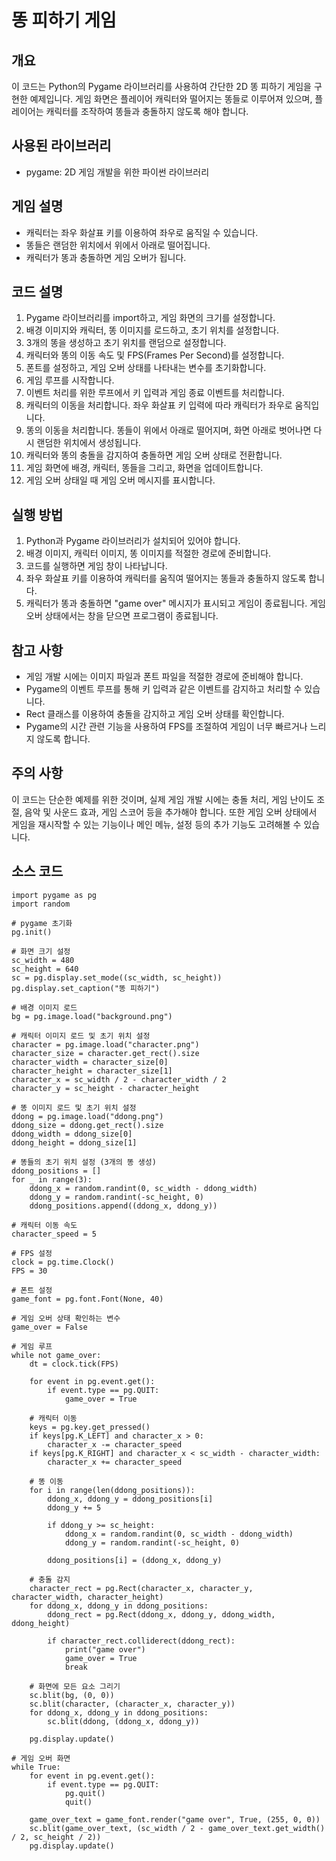 # 똥 피하기 게임

## 개요
이 코드는 Python의 Pygame 라이브러리를 사용하여 간단한 2D 똥 피하기 게임을 구현한 예제입니다. 게임 화면은 플레이어 캐릭터와 떨어지는 똥들로 이루어져 있으며, 플레이어는 캐릭터를 조작하여 똥들과 충돌하지 않도록 해야 합니다.

## 사용된 라이브러리
- pygame: 2D 게임 개발을 위한 파이썬 라이브러리

## 게임 설명
- 캐릭터는 좌우 화살표 키를 이용하여 좌우로 움직일 수 있습니다.
- 똥들은 랜덤한 위치에서 위에서 아래로 떨어집니다.
- 캐릭터가 똥과 충돌하면 게임 오버가 됩니다.

## 코드 설명
1. Pygame 라이브러리를 import하고, 게임 화면의 크기를 설정합니다.
2. 배경 이미지와 캐릭터, 똥 이미지를 로드하고, 초기 위치를 설정합니다.
3. 3개의 똥을 생성하고 초기 위치를 랜덤으로 설정합니다.
4. 캐릭터와 똥의 이동 속도 및 FPS(Frames Per Second)를 설정합니다.
5. 폰트를 설정하고, 게임 오버 상태를 나타내는 변수를 초기화합니다.
6. 게임 루프를 시작합니다.
7. 이벤트 처리를 위한 루프에서 키 입력과 게임 종료 이벤트를 처리합니다.
8. 캐릭터의 이동을 처리합니다. 좌우 화살표 키 입력에 따라 캐릭터가 좌우로 움직입니다.
9. 똥의 이동을 처리합니다. 똥들이 위에서 아래로 떨어지며, 화면 아래로 벗어나면 다시 랜덤한 위치에서 생성됩니다.
10. 캐릭터와 똥의 충돌을 감지하여 충돌하면 게임 오버 상태로 전환합니다.
11. 게임 화면에 배경, 캐릭터, 똥들을 그리고, 화면을 업데이트합니다.
12. 게임 오버 상태일 때 게임 오버 메시지를 표시합니다.

## 실행 방법
1. Python과 Pygame 라이브러리가 설치되어 있어야 합니다.
2. 배경 이미지, 캐릭터 이미지, 똥 이미지를 적절한 경로에 준비합니다.
3. 코드를 실행하면 게임 창이 나타납니다.
4. 좌우 화살표 키를 이용하여 캐릭터를 움직여 떨어지는 똥들과 충돌하지 않도록 합니다.
5. 캐릭터가 똥과 충돌하면 "game over" 메시지가 표시되고 게임이 종료됩니다. 게임 오버 상태에서는 창을 닫으면 프로그램이 종료됩니다.

## 참고 사항
- 게임 개발 시에는 이미지 파일과 폰트 파일을 적절한 경로에 준비해야 합니다.
- Pygame의 이벤트 루프를 통해 키 입력과 같은 이벤트를 감지하고 처리할 수 있습니다.
- Rect 클래스를 이용하여 충돌을 감지하고 게임 오버 상태를 확인합니다.
- Pygame의 시간 관련 기능을 사용하여 FPS를 조절하여 게임이 너무 빠르거나 느리지 않도록 합니다.

## 주의 사항
이 코드는 단순한 예제를 위한 것이며, 실제 게임 개발 시에는 충돌 처리, 게임 난이도 조절, 음악 및 사운드 효과, 게임 스코어 등을 추가해야 합니다. 또한 게임 오버 상태에서 게임을 재시작할 수 있는 기능이나 메인 메뉴, 설정 등의 추가 기능도 고려해볼 수 있습니다.


## 소스 코드
```
import pygame as pg
import random

# pygame 초기화
pg.init()

# 화면 크기 설정
sc_width = 480
sc_height = 640
sc = pg.display.set_mode((sc_width, sc_height))
pg.display.set_caption("똥 피하기")

# 배경 이미지 로드
bg = pg.image.load("background.png")

# 캐릭터 이미지 로드 및 초기 위치 설정
character = pg.image.load("character.png")
character_size = character.get_rect().size
character_width = character_size[0]
character_height = character_size[1]
character_x = sc_width / 2 - character_width / 2
character_y = sc_height - character_height

# 똥 이미지 로드 및 초기 위치 설정
ddong = pg.image.load("ddong.png")
ddong_size = ddong.get_rect().size
ddong_width = ddong_size[0]
ddong_height = ddong_size[1]

# 똥들의 초기 위치 설정 (3개의 똥 생성)
ddong_positions = []
for _ in range(3):
    ddong_x = random.randint(0, sc_width - ddong_width)
    ddong_y = random.randint(-sc_height, 0)
    ddong_positions.append((ddong_x, ddong_y))

# 캐릭터 이동 속도
character_speed = 5

# FPS 설정
clock = pg.time.Clock()
FPS = 30

# 폰트 설정
game_font = pg.font.Font(None, 40)

# 게임 오버 상태 확인하는 변수
game_over = False

# 게임 루프
while not game_over:
    dt = clock.tick(FPS)

    for event in pg.event.get():
        if event.type == pg.QUIT:
            game_over = True

    # 캐릭터 이동
    keys = pg.key.get_pressed()
    if keys[pg.K_LEFT] and character_x > 0:
        character_x -= character_speed
    if keys[pg.K_RIGHT] and character_x < sc_width - character_width:
        character_x += character_speed

    # 똥 이동
    for i in range(len(ddong_positions)):
        ddong_x, ddong_y = ddong_positions[i]
        ddong_y += 5

        if ddong_y >= sc_height:
            ddong_x = random.randint(0, sc_width - ddong_width)
            ddong_y = random.randint(-sc_height, 0)

        ddong_positions[i] = (ddong_x, ddong_y)

    # 충돌 감지
    character_rect = pg.Rect(character_x, character_y, character_width, character_height)
    for ddong_x, ddong_y in ddong_positions:
        ddong_rect = pg.Rect(ddong_x, ddong_y, ddong_width, ddong_height)

        if character_rect.colliderect(ddong_rect):
            print("game over")
            game_over = True
            break

    # 화면에 모든 요소 그리기
    sc.blit(bg, (0, 0))
    sc.blit(character, (character_x, character_y))
    for ddong_x, ddong_y in ddong_positions:
        sc.blit(ddong, (ddong_x, ddong_y))

    pg.display.update()

# 게임 오버 화면
while True:
    for event in pg.event.get():
        if event.type == pg.QUIT:
            pg.quit()
            quit()

    game_over_text = game_font.render("game over", True, (255, 0, 0))
    sc.blit(game_over_text, (sc_width / 2 - game_over_text.get_width() / 2, sc_height / 2))
    pg.display.update()
    
    
```